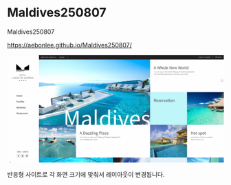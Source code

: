 # Maldives250807
Maldives250807


https://aebonlee.github.io/Maldives250807/

![alt text](image.png)

반응형 사이트로 각 화면 크기에 맞춰서 레이아웃이 변경됩니다.
